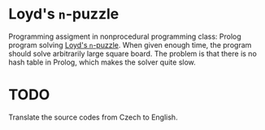 # Loyd's `n`-puzzle
Programming assigment in nonprocedural programming class: Prolog program solving [Loyd's `n`-puzzle](https://en.wikipedia.org/wiki/15_puzzle). When given enough time, the program should solve arbitrarily large square board. The problem is that there is no hash table in Prolog, which makes the solver quite slow.

# TODO
Translate the source codes from Czech to English.
